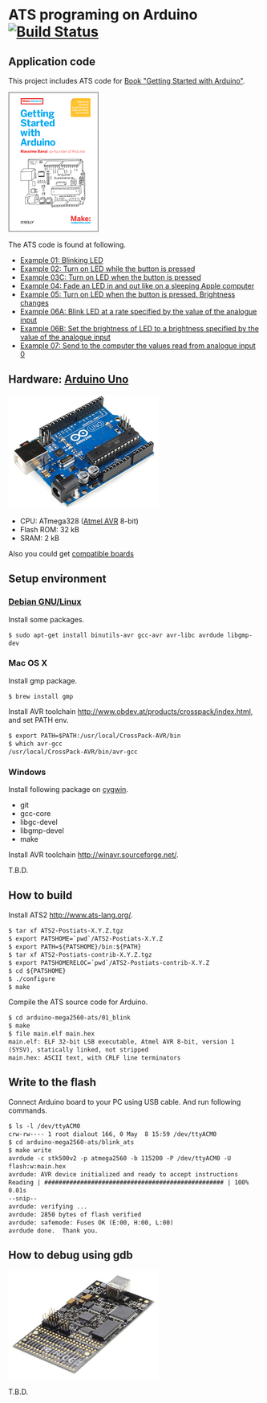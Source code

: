 # ATS programing on Arduino [![Build Status](https://travis-ci.org/fpiot/arduino-ats.svg)](https://travis-ci.org/fpiot/arduino-ats)

## Application code

This project includes ATS code for [Book "Getting Started with Arduino"](http://shop.oreilly.com/product/9780596155520.do).

[![](_img/book.png)](http://shop.oreilly.com/product/9780596155520.do)

The ATS code is found at following.

* [Example 01: Blinking LED](./demo/01_blink/DATS/main.dats)
* [Example 02: Turn on LED while the button is pressed](./demo/02_button_press/DATS/main.dats)
* [Example 03C: Turn on LED when the button is pressed](./demo/03_de_bouncing/DATS/main.dats)
* [Example 04: Fade an LED in and out like on a sleeping Apple computer](./demo/04_pwm/DATS/main.dats)
* [Example 05: Turn on LED when the button is pressed. Brightness changes](./demo/05_pwm_button/DATS/main.dats)
* [Example 06A: Blink LED at a rate specified by the value of the analogue input](./demo/06a_analoginput_blink/DATS/main.dats)
* [Example 06B: Set the brightness of LED to a brightness specified by the value of the analogue input](./demo/06b_analoginput_pwm/DATS/main.dats)
* [Example 07: Send to the computer the values read from analogue input 0](./demo/07_analoginput_serial/DATS/main.dats)

## Hardware: [Arduino Uno](http://arduino.cc/en/Main/ArduinoBoardUno)

[![](_img/ArduinoUnoR3.jpg)](http://arduino.cc/en/Main/ArduinoBoardUno)

* CPU: ATmega328 ([Atmel AVR](http://www.atmel.com/products/microcontrollers/avr/) 8-bit)
* Flash ROM: 32 kB
* SRAM: 2 kB

Also you could get [compatible boards](http://www.sainsmart.com/arduino/control-boards/sainsmart-uno-atmega328p-pu-atmega8u2-microcontroller-for-arduino.html)


## Setup environment

### [Debian GNU/Linux](https://www.debian.org/)

Install some packages.

```
$ sudo apt-get install binutils-avr gcc-avr avr-libc avrdude libgmp-dev
```

### Mac OS X

Install gmp package.

```
$ brew install gmp
```

Install AVR toolchain http://www.obdev.at/products/crosspack/index.html, and set PATH env.

```
$ export PATH=$PATH:/usr/local/CrossPack-AVR/bin
$ which avr-gcc
/usr/local/CrossPack-AVR/bin/avr-gcc
```

### Windows

Install following package on [cygwin](https://www.cygwin.com/).

* git
* gcc-core
* libgc-devel
* libgmp-devel
* make

Install AVR toolchain http://winavr.sourceforge.net/.

T.B.D.


## How to build

Install ATS2 http://www.ats-lang.org/.

```
$ tar xf ATS2-Postiats-X.Y.Z.tgz
$ export PATSHOME=`pwd`/ATS2-Postiats-X.Y.Z
$ export PATH=${PATSHOME}/bin:${PATH}
$ tar xf ATS2-Postiats-contrib-X.Y.Z.tgz
$ export PATSHOMERELOC=`pwd`/ATS2-Postiats-contrib-X.Y.Z
$ cd ${PATSHOME}
$ ./configure
$ make
```

Compile the ATS source code for Arduino.

```
$ cd arduino-mega2560-ats/01_blink
$ make
$ file main.elf main.hex
main.elf: ELF 32-bit LSB executable, Atmel AVR 8-bit, version 1 (SYSV), statically linked, not stripped
main.hex: ASCII text, with CRLF line terminators
```


## Write to the flash

Connect Arduino board to your PC using USB cable.
And run following commands.

```
$ ls -l /dev/ttyACM0
crw-rw---- 1 root dialout 166, 0 May  8 15:59 /dev/ttyACM0
$ cd arduino-mega2560-ats/blink_ats
$ make write
avrdude -c stk500v2 -p atmega2560 -b 115200 -P /dev/ttyACM0 -U flash:w:main.hex
avrdude: AVR device initialized and ready to accept instructions
Reading | ################################################## | 100% 0.01s
--snip--
avrdude: verifying ...
avrdude: 2850 bytes of flash verified
avrdude: safemode: Fuses OK (E:00, H:00, L:00)
avrdude done.  Thank you.
```


## How to debug using gdb

[![](_img/avr_dragon.jpg)](http://www.atmel.com/tools/avrdragon.aspx)

T.B.D.
